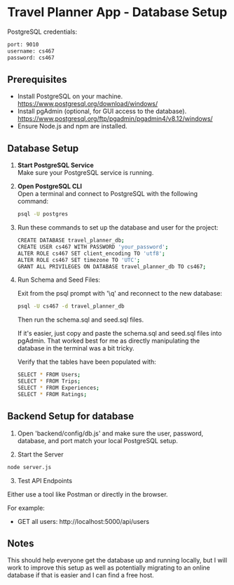 # Travel Planner App - Database Setup

PostgreSQL credentials:
```bash
port: 9010
username: cs467
password: cs467
```

## Prerequisites

- Install PostgreSQL on your machine.
https://www.postgresql.org/download/windows/
- Install pgAdmin (optional, for GUI access to the database).
https://www.postgresql.org/ftp/pgadmin/pgadmin4/v8.12/windows/
- Ensure Node.js and npm are installed.

## Database Setup

1. **Start PostgreSQL Service**  
   Make sure your PostgreSQL service is running.

2. **Open PostgreSQL CLI**  
   Open a terminal and connect to PostgreSQL with the following command:
   ```bash
   psql -U postgres

3. Run these commands to set up the database and user for the project:
    ```bash
    CREATE DATABASE travel_planner_db;
    CREATE USER cs467 WITH PASSWORD 'your_password';
    ALTER ROLE cs467 SET client_encoding TO 'utf8';
    ALTER ROLE cs467 SET timezone TO 'UTC';
    GRANT ALL PRIVILEGES ON DATABASE travel_planner_db TO cs467;
    ```

4. Run Schema and Seed Files:

    Exit from the psql prompt with '\q' and reconnect to the new database:
    ```bash
    psql -U cs467 -d travel_planner_db
    ```
    Then run the schema.sql and seed.sql files.
    
    If it's easier, just copy and paste the schema.sql and seed.sql files into pgAdmin. That worked best for me as directly manipulating the database in the terminal was a bit tricky.

    Verify that the tables have been populated with:
    ```bash
    SELECT * FROM Users;
    SELECT * FROM Trips;
    SELECT * FROM Experiences;
    SELECT * FROM Ratings;
    ```

## Backend Setup for database

1. Open 'backend/config/db.js' and make sure the user, password, database, and port match your local PostgreSQL setup.

2. Start the Server

```bash
node server.js
```

3. Test API Endpoints

Either use a tool like Postman or directly in the browser.

For example:
- GET all users: http://localhost:5000/api/users

## Notes

This should help everyone get the database up and running locally, but I will work to improve this setup as well as potentially migrating to an online database if that is easier and I can find a free host.
